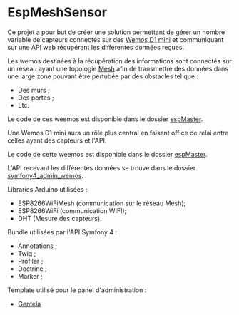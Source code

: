 # EspMeshSensor


Ce projet a pour but de créer une solution permettant de gérer un nombre variable de capteurs connectés sur des [Wemos D1 mini]( https://wiki.wemos.cc/products:d1:d1_mini) et communiquant sur une API web récupérant les différentes données reçues.


Les wemos destinées à la récupération des informations sont connectés sur un réseau ayant une topologie [Mesh](https://fr.wikipedia.org/wiki/Topologie_mesh)
 afin de transmettre des données dans une large zone pouvant être pertubée par des obstacles  tel que :
   * Des murs ;
   * Des portes ;
   * Etc.


 Le code de ces weemos est disponible dans le dossier [espMaster](./espMaster).

Une Wemos D1 mini aura un rôle plus central en faisant office de relai entre celles ayant des capteurs et l'API.

 Le code de cette weemos est disponible dans le dossier [espMaster](./EspMeshSensor).

 L'API recevant les différentes données se trouve dans le dossier [symfony4_admin_wemos](./symfony4_admin_wemos).


Libraries Arduino utilisées :
  * ESP8266WiFiMesh (communication sur le réseau Mesh);
  * ESP8266WiFi (communication WIFI);
  * DHT (Mesure des capteurs).

Bundle utilisées par l'API Symfony 4 :
  * Annotations ;
  * Twig ;
  * Profiler ;
  * Doctrine ;
  * Marker ;

Template utilisé pour le panel d'administration :
  * [Gentela](https://github.com/puikinsh/gentelella)
